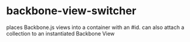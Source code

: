 backbone-view-switcher
======================

places Backbone.js views into a container with an #id. can also attach a collection to an instantiated Backbone View
